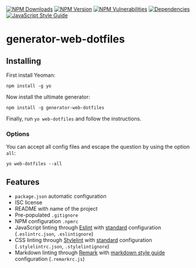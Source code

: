 [![NPM Downloads](https://img.shields.io/npm/dt/generator-web-dotfiles?logo=npm&style=flat-square)](https://www.npmjs.com/package/generator-web-dotfiles)
[![NPM Version](https://img.shields.io/npm/v/generator-web-dotfiles?logo=npm&style=flat-square)](https://www.npmjs.com/package/generator-web-dotfiles)
[![NPM Vulnerabilities](https://img.shields.io/snyk/vulnerabilities/npm/generator-web-dotfiles?logo=snyk&style=flat-square)](https://snyk.io/vuln/search?q=generator-web-dotfiles&type=npm)
[![Dependencies](https://img.shields.io/librariesio/release/npm/generator-web-dotfiles?style=flat-square)](https://libraries.io/npm/generator-uncomplicated)
[![JavaScript Style Guide](https://img.shields.io/badge/code_style-standard-brightgreen.svg?logo=javascript&style=flat-square)](https://standardjs.com)

# generator-web-dotfiles

## Installing
First install Yeoman:
```
npm install -g yo
```

Now install the ultimate generator:
```
npm install -g generator-web-dotfiles
```

Finally, run `yo web-dotfiles` and follow the instructions.

### Options
You can accept all config files and escape the question by using the option
`all`:
```
yo web-dotfiles --all
```

## Features
*   `package.json` automatic configuration
*   ISC license
*   README with name of the project
*   Pre-populated `.gitignore`
*   NPM configuration `.npmrc`
*   JavaScript linting through [Eslint](https://eslint.org/) with [standard](https://standardjs.com/) configuration (`.eslintrc.json`, `.eslintignore`)
*   CSS linting through [Stylelint](https://github.com/stylelint/stylelint) with [standard](https://github.com/stylelint/stylelint-config-standard) configuration (`.stylelintrc.json`, `.stylelintignore`)
*   Markdown linting through [Remark](https://github.com/remarkjs/remark-lint) with [markdown style guide](https://github.com/remarkjs/remark-lint/tree/master/packages/remark-preset-lint-markdown-style-guide) configuration (`.remarkrc.js`)
